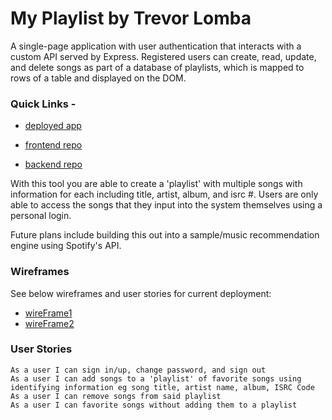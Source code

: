# My Playlist by Trevor Lomba

A single-page application with user authentication that interacts with a custom API served by Express. Registered users can create, read, update, and delete songs as part of a database of playlists, which is mapped to rows of a table and displayed on the DOM.

### Quick Links - 

* [deployed app](https://trevorlomba.github.io/my-playlist-client/)

* [frontend repo](https://github.com/trevorlomba/my-playlist-client)

* [backend repo](https://github.com/trevorlomba/my-playlist)

With this tool you are able to create a 'playlist' with multiple songs with information for each including title, artist, album, and isrc #. Users are only able to access the songs that they input into the system themselves using a personal login.

Future plans include building this out into a sample/music recommendation engine using Spotify's API. 

### Wireframes
See below wireframes and user stories for current deployment:

* [wireFrame1](lib/imagesForReference/wireFrame1.png)
* [wireFrame2](lib/imagesForReference/wireFrame2.png)

### User Stories
    As a user I can sign in/up, change password, and sign out
    As a user I can add songs to a 'playlist' of favorite songs using identifying information eg song title, artist name, album, ISRC Code
    As a user I can remove songs from said playlist
    As a user I can favorite songs without adding them to a playlist
